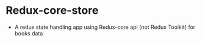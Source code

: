 # Redux-core-store
 - A redux state handling app using Redux-core api (not Redux Toolkit) for books data 
